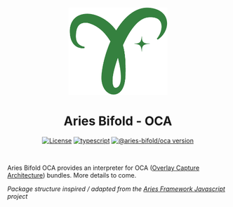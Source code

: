 <p align="center">
  <br />
  <img
    alt="Hyperledger Aries logo"
    src="https://raw.githubusercontent.com/hyperledger/aries-framework-javascript/aa31131825e3331dc93694bc58414d955dcb1129/images/aries-logo.png"
    height="200px"
  />
</p>
<h1 align="center"><b>Aries Bifold - OCA</b></h1>
<p align="center">
  <a
    href="https://raw.githubusercontent.com/hyperledger/aries-mobile-agent-react-native/main/LICENSE"
    ><img
      alt="License"
      src="https://img.shields.io/badge/License-Apache%202.0-blue.svg"
  /></a>
  <a href="https://www.typescriptlang.org/"
    ><img
      alt="typescript"
      src="https://img.shields.io/badge/%3C%2F%3E-TypeScript-%230074c1.svg"
  /></a>
    <a href="https://www.npmjs.com/package/@aries-bifold/oca"
    ><img
      alt="@aries-bifold/oca version"
      src="https://img.shields.io/npm/v/@aries-bifold/oca"
  /></a>

</p>
<br />

Aries Bifold OCA provides an interpreter for OCA ([Overlay Capture Architecture](https://humancolossus.foundation/blog/cjzegoi58xgpfzwxyrqlroy48dihwz)) bundles. More details to come.

_Package structure inspired / adapted from the [Aries Framework Javascript](https://github.com/hyperledger/aries-framework-javascript) project_
